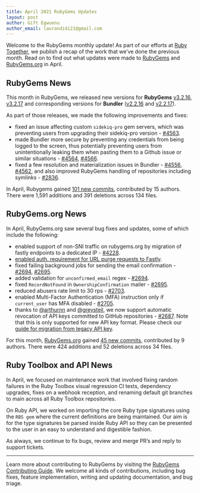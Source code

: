 ```yaml
---
title: April 2021 RubyGems Updates
layout: post
author: Gift Egwuenu
author_email: laurandidi21@gmail.com
---
```


Welcome to the RubyGems monthly update! As part of our efforts at [Ruby Together](http://rubytogether.org/), we publish a recap of the work that we’ve done the previous month. Read on to find out what updates were made to [RubyGems](https://github.com/rubygems/rubygems) and [RubyGems.org](https://github.com/rubygems/rubygems.org) in April.

## RubyGems News

This month in RubyGems, we released new versions for **RubyGems** [v3.2.16](https://github.com/rubygems/rubygems/blob/bb93b974100e9ddff7043e648d762e8a412be04e/CHANGELOG.md#3216--2021-04-08), [v3.2.17](https://github.com/rubygems/rubygems/blob/bb93b974100e9ddff7043e648d762e8a412be04e/CHANGELOG.md#3217--2021-05-05) and corresponding versions for **Bundler** ([v2.2.16](https://github.com/rubygems/rubygems/blob/bb93b974100e9ddff7043e648d762e8a412be04e/bundler/CHANGELOG.md#2216-april-8-2021) and [v2.2.17](https://github.com/rubygems/rubygems/blob/bb93b974100e9ddff7043e648d762e8a412be04e/bundler/CHANGELOG.md#2217-may-5-2021)). 

As part of those releases, we made the following improvements and fixes:

- fixed an issue affecting custom `sidekiq-pro` gem servers, which was preventing users from upgrading their sidekiq-pro version - [#4563](https://github.com/rubygems/rubygems/pull/4563).
- made Bundler more secure by preventing any credentials from being logged to the screen, thus potentially preventing users from unintentionally leaking them when pasting them to a Github issue or similar situations - [#4564](https://github.com/rubygems/rubygems/pull/4564), [#4566](https://github.com/rubygems/rubygems/pull/4566).
- fixed a few resolution and materialization issues in Bundler - [#4556](https://github.com/rubygems/rubygems/pull/4556), [#4562](https://github.com/rubygems/rubygems/pull/4562), and also improved RubyGems handling of repositories including symlinks - [#2836](https://github.com/rubygems/rubygems/pull/2836).

In April, Rubygems gained [101 new commits](https://github.com/rubygems/rubygems/compare/master@%7B2021-04-01%7D...master@%7B2021-04-30%7D), contributed by 15 authors. There were 1,591 additions and 391 deletions across 134 files.

## RubyGems.org News

In April, RubyGems.org saw several bug fixes and updates, some of which include the following:

- enabled support of non-SNI traffic on rubygems.org by migration of fastly endpoints to a dedicated IP - [#4228](https://github.com/rubygems/rubygems/issues/4228).
- [enabled auth. requirement for URL purge requests to Fastly](https://github.com/rubygems/rubygems.org/commit/da99700a6c727a4381648e4b687d4d3f08f67a25).
- fixed failing background jobs for sending the email confirmation - [#2694](https://github.com/rubygems/rubygems.org/pull/2694), [#2695](https://github.com/rubygems/rubygems.org/pull/2695).
- added validation for `unconfirmed_email` regex - [#2694](https://github.com/rubygems/rubygems.org/pull/2694).
- fixed `RecordNotFound` in `OwnershipConfirmation` mailer - [#2695](https://github.com/rubygems/rubygems.org/pull/2695).
- reduced abusers rate limit to 30 rps - [#2703](https://github.com/rubygems/rubygems.org/pull/2703).
- enabled Multi-Factor Authentication (MFA) instruction only if `current_user` has MFA disabled - [#2705](https://github.com/rubygems/rubygems.org/pull/2705).
- thanks to [@arthurnn](https://github.com/arthurnn) and [@greysteil](https://github.com/greysteil), we now support automatic revocation of API keys committed to GitHub repositories - [#2687](https://github.com/rubygems/rubygems.org/pull/2687). Note that this is only supported for new API key format. Please check our [guide for migration from legacy API key](https://guides.rubygems.org/api-key-scopes/#migration-from-legacy-api-key).

For this month, [RubyGems.org](https://github.com/rubygems/rubygems.org) gained [45 new commits](https://github.com/rubygems/rubygems.org/compare/master@%7B2021-04-01%7D...master@%7B2021-04-30%7D), contributed by 9 authors. There were 424 additions and 52 deletions across 34 files.

## Ruby Toolbox and API News

In April, we focused on maintenance work that involved  fixing random failures in the Ruby Toolbox visual regression CI tests, dependency upgrades, fixes on a webhook reception, and renaming default git branches to main across all Ruby Toolbox repositories.

On Ruby API, we worked on importing the core Ruby type signatures using the `RBS gem` where the current definitions are being maintained. Our aim is for the type signatures be parsed inside Ruby API so they can be presented to the user in an easy to understand and digestible fashion.

As always, we continue to fix bugs, review and merge PR’s and reply to support tickets.

---
Learn more about contributing to RubyGems by visiting the [RubyGems Contributing Guide](https://github.com/rubygems/rubygems/blob/master/CONTRIBUTING.md#how-to-contribute). We welcome all kinds of contributions, including bug fixes, feature implementation, writing and updating documentation, and bug triage.
